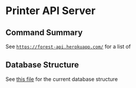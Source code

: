 Printer API Server
==================

Command Summary
---------------

See [`https://forest-api.herokuapp.com/`](https://forest-api.herokyuapp.com) for a list of 

Database Structure
------------------

See [this file](https://github.com/printerSystemCSI210/api-server/blob/master/initializers/_project.js) for the current database structure
